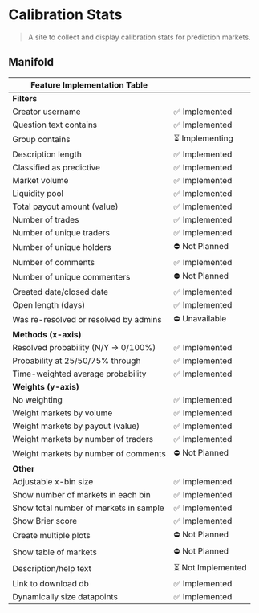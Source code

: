 # Calibration Stats

> A site to collect and display calibration stats for prediction markets.

## Manifold

| Feature Implementation Table | |
| --- | --- |
| **Filters** |
| Creator username | ✅ Implemented |
| Question text contains | ✅ Implemented |
| Group contains | ⏳ Implementing |
| Description length | ✅ Implemented |
| Classified as predictive | ✅ Implemented |
| Market volume | ✅ Implemented |
| Liquidity pool | ✅ Implemented |
| Total payout amount (value) | ✅ Implemented |
| Number of trades | ✅ Implemented |
| Number of unique traders | ✅ Implemented |
| Number of unique holders | ⛔ Not Planned |
| Number of comments | ✅ Implemented |
| Number of unique commenters | ⛔ Not Planned |
| Created date/closed date | ✅ Implemented |
| Open length (days) | ✅ Implemented |
| Was re-resolved or resolved by admins | ⛔ Unavailable |
| **Methods (x-axis)** |
| Resolved probability (N/Y -> 0/100%) | ✅ Implemented |
| Probability at 25/50/75% through | ✅ Implemented |
| Time-weighted average probability | ✅ Implemented |
| **Weights (y-axis)** |
| No weighting | ✅ Implemented |
| Weight markets by volume | ✅ Implemented |
| Weight markets by payout (value) | ✅ Implemented |
| Weight markets by number of traders | ✅ Implemented |
| Weight markets by number of comments | ⛔ Not Planned |
| **Other** |
| Adjustable x-bin size | ✅ Implemented |
| Show number of markets in each bin | ✅ Implemented |
| Show total number of markets in sample | ✅ Implemented |
| Show Brier score | ✅ Implemented |
| Create multiple plots | ⛔ Not Planned |
| Show table of markets | ⛔ Not Planned |
| Description/help text | ⏳ Not Implemented |
| Link to download db | ✅ Implemented |
| Dynamically size datapoints | ✅ Implemented |
